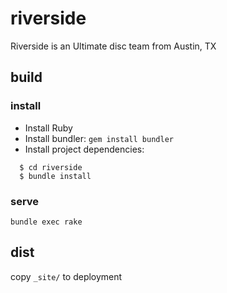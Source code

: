 # riverside
Riverside is an Ultimate disc team from Austin, TX

## build

### install
 * Install Ruby
 * Install bundler: `gem install bundler`
 * Install project dependencies:

```
  $ cd riverside
  $ bundle install
```

### serve
`bundle exec rake`

## dist

copy `_site/` to deployment
